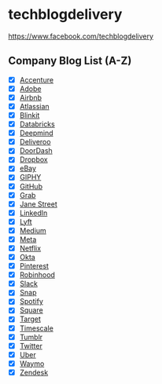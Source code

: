 # techblogdelivery
https://www.facebook.com/techblogdelivery

## Company Blog List (A-Z)
- [x] [Accenture](https://www.accenture.com/us-en/blogs/technology-innovation)
- [x] [Adobe](https://medium.com/adobetech)
- [x] [Airbnb](https://medium.com/airbnb-engineering)
- [x] [Atlassian](https://blog.developer.atlassian.com)
- [x] [Blinkit](https://lambda.blinkit.com)
- [x] [Databricks](https://databricks.com/blog/category/engineering/data-engineering)
- [x] [Deepmind](https://www.deepmind.com/blog)
- [x] [Deliveroo](https://deliveroo.engineering)
- [x] [DoorDash](https://doordash.engineering)
- [x] [Dropbox](https://dropbox.tech)
- [x] [eBay](https://tech.ebayinc.com)
- [x] [GIPHY](https://engineering.giphy.com)
- [x] [GitHub](https://github.blog)
- [x] [Grab](https://engineering.grab.com)
- [x] [Jane Street](https://blog.janestreet.com)
- [x] [LinkedIn](https://engineering.linkedin.com/)
- [x] [Lyft](https://eng.lyft.com)
- [x] [Medium](https://medium.engineering)
- [x] [Meta](https://engineering.fb.com)
- [x] [Netflix](https://netflixtechblog.com)
- [x] [Okta](https://developer.okta.com/blog)
- [x] [Pinterest](https://medium.com/@Pinterest_Engineering)
- [x] [Robinhood](https://robinhood.engineering)
- [x] [Slack](https://slack.engineering)
- [x] [Snap](https://eng.snap.com/blog)
- [x] [Spotify](https://engineering.atspotify.com/)
- [x] [Square](https://developer.squareup.com/blog/)
- [x] [Target](https://tech.target.com)
- [x] [Timescale](https://www.timescale.com/blog)
- [x] [Tumblr](https://engineering.tumblr.com)
- [x] [Twitter](https://blog.twitter.com/engineering/en_us)
- [x] [Uber](https://eng.uber.com/)
- [x] [Waymo](https://blog.waymo.com/)
- [x] [Zendesk]()
